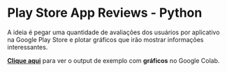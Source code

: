 # Play Store App Reviews - Python

A ideia é pegar uma quantidade de avaliações dos usuários por aplicativo na Google Play Store e plotar gráficos que irão mostrar informações interessantes.

**[Clique aqui](https://colab.research.google.com/drive/11MK0mN8LLH_mY-BxqLcIsYKDstfOdYF5?usp=sharing)** para ver o output de exemplo com **gráficos** no Google Colab.